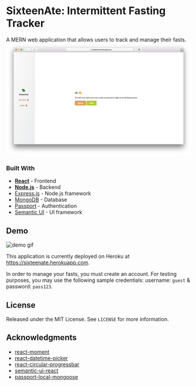 # SixteenAte: Intermittent Fasting Tracker
A MERN web application that allows users to track and manage their fasts.
![landing page](client/public/landing.png)
### Built With
* [**React**](https://reactjs.org) - Frontend
* [**Node.js**](https://nodejs.org/en/) - Backend
* [Express.js](https://expressjs.com) - Node.js framework
* [MongoDB](http://mongodb.com) - Database
* [Passport](http://www.passportjs.org) - Authentication
* [Semantic UI](https://semantic-ui.com) - UI framework

## Demo
![demo gif](client/public/demo.gif)

This application is currently deployed on Heroku at https://sixteenate.herokuapp.com.

In order to manage your fasts, you must create an account. For testing purposes, you may use the following sample credentials: username: `guest` & password: `pass123`.

## License
Released under the MIT License. See `LICENSE` for more information.

## Acknowledgments
* [react-moment](https://www.npmjs.com/package/react-moment)
* [react-datetime-picker](https://www.npmjs.com/package/react-datetime-picker)
* [react-circular-progressbar](https://www.npmjs.com/package/react-circular-progressbar)
* [semantic-ui-react](https://react.semantic-ui.com)
* [passport-local-mongoose](https://www.npmjs.com/package/passport-local-mongoose)
